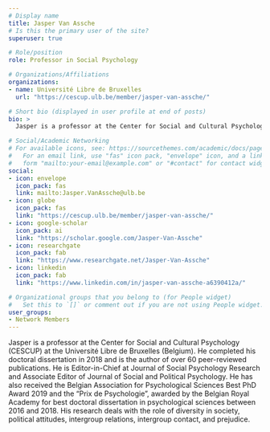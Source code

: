 ```yaml
---
# Display name
title: Jasper Van Assche
# Is this the primary user of the site?
superuser: true

# Role/position
role: Professor in Social Psychology

# Organizations/Affiliations
organizations:
- name: Université Libre de Bruxelles
  url: "https://cescup.ulb.be/member/jasper-van-assche/"

# Short bio (displayed in user profile at end of posts)
bio: >
  Jasper is a professor at the Center for Social and Cultural Psychology (CESCUP) at the Université Libre de Bruxelles (Belgium).

# Social/Academic Networking
# For available icons, see: https://sourcethemes.com/academic/docs/page-builder/#icons
#   For an email link, use "fas" icon pack, "envelope" icon, and a link in the
#   form "mailto:your-email@example.com" or "#contact" for contact widget.
social:
- icon: envelope
  icon_pack: fas
  link: mailto:Jasper.VanAssche@ulb.be
- icon: globe
  icon_pack: fas
  link: "https://cescup.ulb.be/member/jasper-van-assche/"
- icon: google-scholar
  icon_pack: ai
  link: "https://scholar.google.com/Jasper-Van-Assche"
- icon: researchgate
  icon_pack: fab
  link: "https://www.researchgate.net/Jasper-Van-Assche"
- icon: linkedin
  icon_pack: fab
  link: "https://www.linkedin.com/in/jasper-van-assche-a6390412a/"

# Organizational groups that you belong to (for People widget)
#   Set this to `[]` or comment out if you are not using People widget.
user_groups:
- Network Members
---
```


Jasper is a professor at the Center for Social and Cultural Psychology (CESCUP) at the Université Libre de Bruxelles (Belgium). He completed his doctoral dissertation in 2018 and is the author of over 60 peer-reviewed publications. He is Editor-in-Chief at Journal of Social Psychology Research and Associate Editor of Journal of Social and Political Psychology. He has also received the Belgian Association for Psychological Sciences Best PhD Award 2019 and the “Prix de Psychologie”, awarded by the Belgian Royal Academy for best doctoral dissertation in psychological sciences between 2016 and 2018. His research deals with the role of diversity in society, political attitudes, intergroup relations, intergroup contact, and prejudice.
